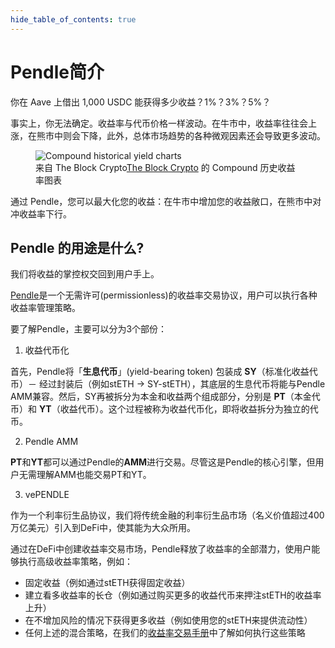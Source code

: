 ```yaml
---
hide_table_of_contents: true
---
```


# Pendle简介

你在 Aave 上借出 1,000 USDC 能获得多少收益？1%？3%？5%？

事实上，你无法确定。收益率与代币价格一样波动。在牛市中，收益率往往会上涨，在熊市中则会下降，此外，总体市场趋势的各种微观因素还会导致更多波动。

<figure>
  <img src="/img/introduction/historical_yield.jpg" alt="Compound historical yield charts" />
  <figcaption>来自 The Block Crypto<a href="https://www.theblockcrypto.com/data/decentralized-finance/cryptocurrency-lending/compound-lending-rates">The Block Crypto</a> 的 Compound 历史收益率图表</figcaption>
</figure>

通过 Pendle，您可以最大化您的收益：在牛市中增加您的收益敞口，在熊市中对冲收益率下行。

## Pendle 的用途是什么?

我们将收益的掌控权交回到用户手上。

[Pendle](https://pendle.finance/)是一个无需许可(permissionless)的收益率交易协议，用户可以执行各种收益率管理策略。

要了解Pendle，主要可以分为3个部份：

1. 收益代币化
   
首先，Pendle将「**生息代币**」(yield-bearing token) 包装成 **SY**（标准化收益代币）－ 经过封装后（例如stETH → SY-stETH），其底层的生息代币将能与Pendle AMM兼容。然后，SY再被拆分为本金和收益两个组成部分，分别是 **PT**（本金代币）和 **YT**（收益代币）。这个过程被称为收益代币化，即将收益拆分为独立的代币。

2. Pendle AMM

**PT**和**YT**都可以通过Pendle的**AMM**进行交易。尽管这是Pendle的核心引擎，但用户无需理解AMM也能交易PT和YT。

3. vePENDLE


作为一个利率衍生品协议，我们将传统金融的利率衍生品市场（名义价值超过400万亿美元）引入到DeFi中，使其能为大众所用。

通过在DeFi中创建收益率交易市场，Pendle释放了收益率的全部潜力，使用户能够执行高级收益率策略，例如：

- 固定收益（例如通过stETH获得固定收益）
- 建立看多收益率的长仓（例如通过购买更多的收益代币来押注stETH的收益率上升）
- 在不增加风险的情况下获得更多收益（例如使用您的stETH来提供流动性）
- 任何上述的混合策略，在我们的[收益率交易手册](https://handbook.pendle.finance/)中了解如何执行这些策略
